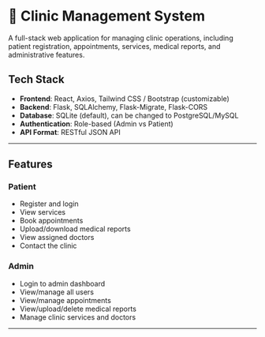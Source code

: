 # 🏥 Clinic Management System

A full-stack web application for managing clinic operations, including patient registration, appointments, services, medical reports, and administrative features.

## Tech Stack

- **Frontend**: React, Axios, Tailwind CSS / Bootstrap (customizable)
- **Backend**: Flask, SQLAlchemy, Flask-Migrate, Flask-CORS
- **Database**: SQLite (default), can be changed to PostgreSQL/MySQL
- **Authentication**: Role-based (Admin vs Patient)
- **API Format**: RESTful JSON API

---

## Features

### Patient
- Register and login
- View services
- Book appointments
- Upload/download medical reports
- View assigned doctors
- Contact the clinic

### Admin
- Login to admin dashboard
- View/manage all users
- View/manage appointments
- View/upload/delete medical reports
- Manage clinic services and doctors

---



